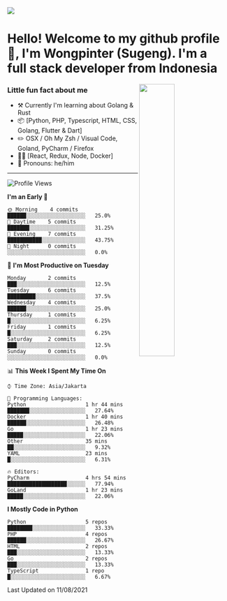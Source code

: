 <img src="https://res.cloudinary.com/sugengme/image/upload/v1626782571/banner.png">

# Hello! Welcome to my github profile 👋, I'm Wongpinter (Sugeng). I'm a full stack developer from Indonesia

[<img align="right" width="40%" src="https://github-readme-stats.vercel.app/api/top-langs/?username=wongpinter&hide=html,css, tex&title_color=ffffff&text_color=c9cacc&icon_color=2bbc8a&bg_color=1d1f21&langs_count=4">](https://metrics.lecoq.io/ouuan?template=classic)

### Little fun fact about me

-   :hammer_and_pick: Currently I'm learning about Golang & Rust
-   :package: [Python, PHP, Typescript, HTML, CSS, Golang, Flutter & Dart]
-   :pencil2: OSX / Oh My Zsh / Visual Code, Goland, PyCharm / Firefox
-   :man_scientist: [React, Redux, Node, Docker]
-   :man: Pronouns: he/him

---



<!--START_SECTION:waka-->
![Profile Views](http://img.shields.io/badge/Profile%20Views-18-blue)

**I'm an Early 🐤** 

```text
🌞 Morning    4 commits      ██████░░░░░░░░░░░░░░░░░░░   25.0% 
🌆 Daytime    5 commits      ███████░░░░░░░░░░░░░░░░░░   31.25% 
🌃 Evening    7 commits      ███████████░░░░░░░░░░░░░░   43.75% 
🌙 Night      0 commits      ░░░░░░░░░░░░░░░░░░░░░░░░░   0.0%

```
📅 **I'm Most Productive on Tuesday** 

```text
Monday       2 commits      ███░░░░░░░░░░░░░░░░░░░░░░   12.5% 
Tuesday      6 commits      █████████░░░░░░░░░░░░░░░░   37.5% 
Wednesday    4 commits      ██████░░░░░░░░░░░░░░░░░░░   25.0% 
Thursday     1 commits      █░░░░░░░░░░░░░░░░░░░░░░░░   6.25% 
Friday       1 commits      █░░░░░░░░░░░░░░░░░░░░░░░░   6.25% 
Saturday     2 commits      ███░░░░░░░░░░░░░░░░░░░░░░   12.5% 
Sunday       0 commits      ░░░░░░░░░░░░░░░░░░░░░░░░░   0.0%

```


📊 **This Week I Spent My Time On** 

```text
⌚︎ Time Zone: Asia/Jakarta

💬 Programming Languages: 
Python                   1 hr 44 mins        ███████░░░░░░░░░░░░░░░░░░   27.64% 
Docker                   1 hr 40 mins        ██████░░░░░░░░░░░░░░░░░░░   26.48% 
Go                       1 hr 23 mins        █████░░░░░░░░░░░░░░░░░░░░   22.06% 
Other                    35 mins             ██░░░░░░░░░░░░░░░░░░░░░░░   9.32% 
YAML                     23 mins             █░░░░░░░░░░░░░░░░░░░░░░░░   6.31%

🔥 Editors: 
PyCharm                  4 hrs 54 mins       ███████████████████░░░░░░   77.94% 
GoLand                   1 hr 23 mins        █████░░░░░░░░░░░░░░░░░░░░   22.06%

```

**I Mostly Code in Python** 

```text
Python                   5 repos             ████████░░░░░░░░░░░░░░░░░   33.33% 
PHP                      4 repos             ██████░░░░░░░░░░░░░░░░░░░   26.67% 
HTML                     2 repos             ███░░░░░░░░░░░░░░░░░░░░░░   13.33% 
Go                       2 repos             ███░░░░░░░░░░░░░░░░░░░░░░   13.33% 
TypeScript               1 repo              █░░░░░░░░░░░░░░░░░░░░░░░░   6.67%

```



 Last Updated on 11/08/2021
<!--END_SECTION:waka-->

<!--
**wongpinter/wongpinter** is a ✨ _special_ ✨ repository because its `README.md` (this file) appears on your GitHub profile.

Here are some ideas to get you started:

- 🔭 I’m currently working on ...
- 🌱 I’m currently learning ...
- 👯 I’m looking to collaborate on ...
- 🤔 I’m looking for help with ...
- 💬 Ask me about ...
- 📫 How to reach me: ...
- 😄 Pronouns: ...
- ⚡ Fun fact: ...
-->
